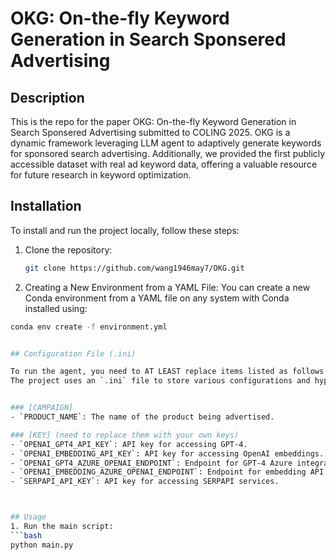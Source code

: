 # OKG: On-the-fly Keyword Generation in Search Sponsered Advertising

## Description

This is the repo for the paper OKG: On-the-fly Keyword Generation in Search Sponsered Advertising submitted to COLING 2025. OKG is a dynamic framework leveraging LLM agent to adaptively generate keywords for sponsored search advertising. Additionally, we provided the first publicly accessible dataset with real ad keyword data, offering a valuable resource for future research in keyword optimization. 

## Installation

To install and run the project locally, follow these steps:

1. Clone the repository:
   ```bash
   git clone https://github.com/wang1946may7/OKG.git

2.  Creating a New Environment from a YAML File: You can create a new Conda environment from a YAML file on any system with Conda installed using:
   ```bash
   conda env create -f environment.yml


## Configuration File (.ini)

To run the agent, you need to AT LEAST replace items listed as follows including the keys and the ad product name. 
The project uses an `.ini` file to store various configurations and hyperparameters. Here’s a breakdown of the sections and their purposes:


### [CAMPAIGN]
- `PRODUCT_NAME`: The name of the product being advertised.

### [KEY] (need to replace them with your own keys)
- `OPENAI_GPT4_API_KEY`: API key for accessing GPT-4.
- `OPENAI_EMBEDDING_API_KEY`: API key for accessing OpenAI embeddings.
- `OPENAI_GPT4_AZURE_OPENAI_ENDPOINT`: Endpoint for GPT-4 Azure integration.
- `OPENAI_EMBEDDING_AZURE_OPENAI_ENDPOINT`: Endpoint for embedding API Azure integration.
- `SERPAPI_API_KEY`: API key for accessing SERPAPI services.



## Usage
1. Run the main script:
   ```bash
   python main.py
